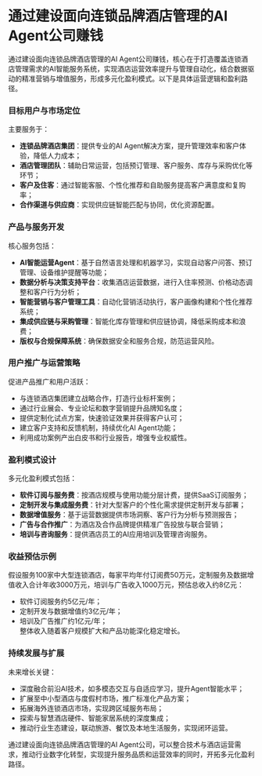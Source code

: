 # 通过建设面向连锁品牌酒店管理的AI Agent公司赚钱
通过建设面向连锁品牌酒店管理的AI Agent公司赚钱，核心在于打造覆盖连锁酒店管理需求的AI智能服务系统，实现酒店运营效率提升与管理自动化，结合数据驱动的精准营销与增值服务，形成多元化盈利模式。以下是具体运营逻辑和盈利路径。

### 目标用户与市场定位  
主要服务于：  
* **连锁品牌酒店集团**：提供专业的AI Agent解决方案，提升管理效率和客户体验，降低人力成本；  
* **酒店管理团队**：辅助日常运营，包括预订管理、客户服务、库存与采购优化等环节；  
* **客户及住客**：通过智能客服、个性化推荐和自助服务提高客户满意度和复购率；  
* **合作渠道与供应商**：实现供应链智能匹配与协同，优化资源配置。

### 产品与服务开发  
核心服务包括：  
* **AI智能运营Agent**：基于自然语言处理和机器学习，实现自动客户问答、预订管理、设备维护提醒等功能；  
* **数据分析与决策支持平台**：收集酒店运营数据，进行入住率预测、价格动态调整和客户行为分析；  
* **智能营销与客户管理工具**：自动化营销活动执行，客户画像构建和个性化推荐系统；  
* **集成供应链与采购管理**：智能化库存管理和供应链协调，降低采购成本和浪费；  
* **版权与合规保障系统**：确保数据安全和服务合规，防范运营风险。

### 用户推广与运营策略  
促进产品推广和用户活跃：  
* 与连锁酒店集团建立战略合作，打造行业标杆案例；  
* 通过行业展会、专业论坛和数字营销提升品牌知名度；  
* 提供定制化试点方案，快速验证效果并获得客户认可；  
* 建立客户支持和反馈机制，持续优化AI Agent功能；  
* 利用成功案例产出白皮书和行业报告，增强专业权威性。

### 盈利模式设计  
多元化盈利模式包括：  
* **软件订阅与服务费**：按酒店规模与使用功能分层计费，提供SaaS订阅服务；  
* **定制开发与集成服务费**：针对大型客户的个性化需求提供定制开发与部署；  
* **数据增值服务**：基于运营数据提供市场洞察、客户行为分析与预测报告；  
* **广告与合作推广**：为酒店及合作品牌提供精准广告投放与联合营销；  
* **培训与咨询服务**：提供酒店员工的AI应用培训及管理咨询服务。

### 收益预估示例  
假设服务100家中大型连锁酒店，每家平均年付订阅费50万元，定制服务及数据增值收入合计年收3000万元，培训与广告收入1000万元，预估总收入约8亿元：  
* 软件订阅服务约5亿元/年；  
* 定制开发与数据增值约3亿元/年；  
* 培训及广告推广约1亿元/年；  
整体收入随着客户规模扩大和产品功能深化稳定增长。

### 持续发展与扩展  
未来增长关键：  
* 深度融合前沿AI技术，如多模态交互与自适应学习，提升Agent智能水平；  
* 扩展至中小型酒店与度假村市场，推广标准化产品方案；  
* 拓展海外连锁酒店市场，实现跨区域服务布局；  
* 探索与智慧酒店硬件、智能家居系统的深度集成；  
* 推动行业生态建设，联动旅游、餐饮及本地生活服务，实现闭环运营。

通过建设面向连锁品牌酒店管理的AI Agent公司，可以整合技术与酒店运营需求，推动行业数字化转型，实现提升服务品质和运营效率的同时，开拓多元化盈利路径。